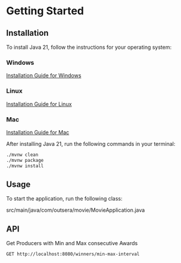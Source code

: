 # Getting Started

## Installation

To install Java 21, follow the instructions for your operating system:

### Windows
[Installation Guide for Windows](https://docs.oracle.com/en/java/javase/21/install/installation-jdk-microsoft-windows-platforms.html#GUID-61460339-5500-40CC-9006-D4FC3FBCFC0D)

### Linux
[Installation Guide for Linux](https://docs.oracle.com/en/java/javase/22/install/installation-jdk-linux-platforms.html)

### Mac
[Installation Guide for Mac](https://docs.oracle.com/en/java/javase/22/install/installation-jdk-macos.html)

After installing Java 21, run the following commands in your terminal:

```bash
./mvnw clean
./mvnw package
./mvnw install
```

## Usage
To start the application, run the following class:

src/main/java/com/outsera/movie/MovieApplication.java

## API
Get Producers with Min and Max consecutive Awards
```bash
GET http://localhost:8080/winners/min-max-interval
```